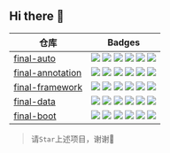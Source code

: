 ## Hi there 👋

<table>
  <thead>
    <tr>
      <th>
        仓库
      </th>
      <th>
        Badges
      </th>
    </tr>
  </thead>
  <tbody>
<!-- final-auto -->
    <tr>
      <td>
        <a href="https://github.com/final-projects/final-auto">final-auto</a>
      </td>
      <td>
        <img src="https://github.com/final-projects/final-auto/workflows/ci/badge.svg"/>
        <img src="https://img.shields.io/maven-central/v/org.ifinalframework.auto/final-auto?label=maven&color=success"/>
        <img src="https://img.shields.io/nexus/r/org.ifinalframework.auto/final-auto?server=https://s01.oss.sonatype.org"/>
        <img src="https://img.shields.io/nexus/s/org.ifinalframework.auto/final-auto?server=https://s01.oss.sonatype.org"/>
        <img src="https://img.shields.io/github/stars/final-projects/final-auto"/>
        <img src="https://codecov.io/gh/final-projects/final-auto/branch/main/graph/badge.svg"/>
      </td>
    </tr>
    <!-- final-annotation -->
    <tr>
      <td>
        <a href="https://github.com/final-projects/final-annotation">final-annotation</a>
      </td>
      <td>
        <img src="https://github.com/final-projects/final-annotation/workflows/ci/badge.svg"/>
        <img src="https://img.shields.io/maven-central/v/org.ifinalframework.annotation/final-annotation?label=maven&color=success"/>
        <img src="https://img.shields.io/nexus/r/org.ifinalframework.annotation/final-annotation?server=https://s01.oss.sonatype.org"/>
        <img src="https://img.shields.io/nexus/s/org.ifinalframework.annotation/final-annotation?server=https://s01.oss.sonatype.org"/>
        <img src="https://img.shields.io/github/stars/final-projects/final-annotation"/>
        <img src="https://codecov.io/gh/final-projects/final-annotation/branch/main/graph/badge.svg"/>
      </td>
    </tr>
    <!-- final-framework -->
    <tr>
      <td>
        <a href="https://github.com/final-projects/final-framework">final-framework</a>
      </td>
      <td>
        <img src="https://github.com/final-projects/final-framework/workflows/ci/badge.svg"/>
        <img src="https://img.shields.io/maven-central/v/org.ifinalframework/final-framework?label=maven&color=success"/>
        <img src="https://img.shields.io/nexus/r/org.ifinalframework/final-framework?server=https://s01.oss.sonatype.org"/>
        <img src="https://img.shields.io/nexus/s/org.ifinalframework/final-framework?server=https://s01.oss.sonatype.org"/>
        <img src="https://img.shields.io/github/stars/final-projects/final-framework"/>
        <a href="https://app.codecov.io/gh/final-projects/final-framework">
          <img src="https://codecov.io/gh/final-projects/final-framework/branch/main/graph/badge.svg"/>
        </a>
      </td>
    </tr>
    <!-- final-data -->
    <tr>
      <td>
        <a href="https://github.com/final-projects/final-data">final-data</a>
      </td>
      <td>
        <img src="https://github.com/final-projects/final-data/workflows/ci/badge.svg"/>
        <img src="https://img.shields.io/maven-central/v/org.ifinalframework.data/final-data?label=maven&color=success"/>
        <img src="https://img.shields.io/nexus/r/org.ifinalframework.data/final-data?server=https://s01.oss.sonatype.org"/>
        <img src="https://img.shields.io/nexus/s/org.ifinalframework.data/final-data?server=https://s01.oss.sonatype.org"/>
        <img src="https://img.shields.io/github/stars/final-projects/final-data"/>
        <img src="https://codecov.io/gh/final-projects/final-data/branch/main/graph/badge.svg"/>
      </td>
    </tr>
    <!-- final-boot -->
    <tr>
      <td>
        <a href="https://github.com/final-projects/final-boot">final-boot</a>
      </td>
      <td>
        <img src="https://github.com/final-projects/final-boot/workflows/ci/badge.svg"/>
        <img src="https://img.shields.io/maven-central/v/org.ifinalframework.boot/final-boot?label=maven&color=success"/>
        <img src="https://img.shields.io/nexus/r/org.ifinalframework.boot/final-boot?server=https://s01.oss.sonatype.org"/>
        <img src="https://img.shields.io/nexus/s/org.ifinalframework.boot/final-boot?server=https://s01.oss.sonatype.org"/>
        <img src="https://img.shields.io/github/stars/final-projects/final-boot"/>
        <a href="https://app.codecov.io/gh/final-projects/final-boot">
          <img src="https://codecov.io/gh/final-projects/final-boot/branch/main/graph/badge.svg"/>
        </a>
      </td>
    </tr>
  </tbody>
</table>

> 请`Star`上述项目，谢谢🙏
